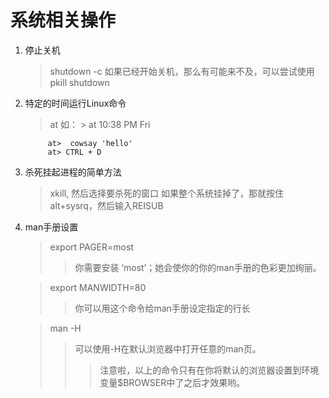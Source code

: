 # 系统相关操作

1. 停止关机
    > shutdown -c
    > 如果已经开始关机，那么有可能来不及，可以尝试使用pkill shutdown

2. 特定的时间运行Linux命令
    > at 
    > 如：  > at 10:38 PM Fri

            at>  cowsay 'hello'
            at> CTRL + D

3. 杀死挂起进程的简单方法
    > xkill, 然后选择要杀死的窗口
    > 如果整个系统挂掉了，那就按住alt+sysrq，然后输入REISUB

4. man手册设置
    > export PAGER=most
    >> 你需要安装 ‘most’；她会使你的你的man手册的色彩更加绚丽。

    > export MANWIDTH=80
    >>  你可以用这个命令给man手册设定指定的行长

    > man -H <command>
    >> 可以使用-H在默认浏览器中打开任意的man页。
    >>> 注意啦，以上的命令只有在你将默认的浏览器设置到环境变量$BROWSER中了之后才效果哟。